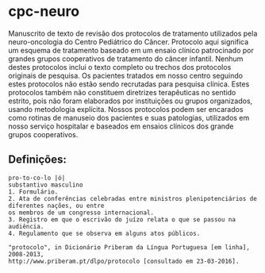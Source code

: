 # cpc-neuro

Manuscrito de texto de revisão dos protocolos de tratamento utilizados pela neuro-oncologia do Centro Pediátrico do Câncer. Protocolo aqui significa um esquema de tratamento baseado em um ensaio clínico patrocinado por grandes grupos cooperativos de tratamento do câncer infantil. Nenhum destes protocolos inclui o texto completo ou trechos dos protocolos originais de pesquisa. Os pacientes tratados em nosso centro seguindo estes protocolos não estão sendo recrutadas para pesquisa clínica. Estes protocolos também não constituem diretrizes terapêuticas no sentido estrito, pois não foram elaborados por instituições ou grupos organizados, usando metodologia explícita. Nossos protocolos podem ser encarados como rotinas de manuseio dos pacientes e suas patologias, utilizados em nosso serviço hospitalar e baseados em ensaios clínicos dos grande grupos cooperativos. 

## Definições:
```
pro·to·co·lo |ó| 
substantivo masculino
1. Formulário.
2. Ata de conferências celebradas entre ministros plenipotenciários de diferentes nações, ou entre 
os membros de um congresso internacional.
3. Registro em que o escrivão do juízo relata o que se passou na audiência.
4. Regulamento que se observa em alguns atos públicos.

"protocolo", in Dicionário Priberam da Língua Portuguesa [em linha], 2008-2013, 
http://www.priberam.pt/dlpo/protocolo [consultado em 23-03-2016].
```
